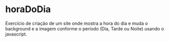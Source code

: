 # horaDoDia
Exercício de criação de um site onde mostra a hora do dia e muda o background e a imagem conforme o período (Dia, Tarde ou Noite) usando o javascript.
